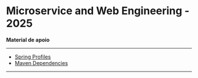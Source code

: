 # Microservice and Web Engineering - 2025
**Material de apoio**
***

- [Spring Profiles](https://github.com/cidarosa/microservice-and-web-engineering-2025/tree/main/profiles)
- [Maven Dependencies](https://github.com/cidarosa/microservice-and-web-engineering-2025/tree/main/maven-dependencies)

***


